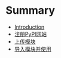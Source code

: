 # Summary

* [Introduction](README.md)
* [注册PyPI网站](zhu-ce-pypi-wang-zhan.md)
* [上传模块](shang-chuan-dai-ma.md)
* [导入模块并使用](xia-zai-dai-ma-mo-kuai.md)

